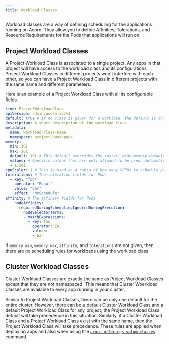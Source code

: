 ```yaml
---
title: Workload Classes
---
```

Workload classes are a way of defining scheduling for the applications running on Acorn. They allow you to define Affinities, Tolerations, and Resource Requirements for the Pods that applications will run on.

## Project Workload Classes
A Project Workload Class is associated to a single project. Any apps in that project will have access to the workload class and its configurations. Project Workload Classes in different projects won't interfere with each other, so you can have a Project Workload Class in different projects with the same name and different parameters.

Here is an example of a Project Workload Class with all its configurable fields.
```yaml
kind: ProjectWorkloadClass
apiVersion: admin.acorn.io/v1
default: true # If no class is given for a workload, the default is chosen. Only one default per project.
description: A short description of the workload class
metadata:
  name: workload-class-name
  namespace: project-namespace
memory:
  min: 1Gi
  max: 2Gi
  default: 1Gi # This default overrides the install-wide memory default
  values: # Specific values that are only allowed to be used. Automatically includes the max, min and default.
  - 1.5Gi
cpuScaler: 1 # This is used as a ratio of how many VCPUs to schedule per Gibibyte of memory. In this case it is 1 to 1.
tolerations: # The toleration fields for Pods
  - key: "foo"
    operator: "Equal"
    value: "bar"
    effect: "NoSchedule"
affinity: # The affinity fields for Pods
    nodeAffinity:
      requiredDuringSchedulingIgnoredDuringExecution:
        nodeSelectorTerms:
        - matchExpressions:
          - key: foo
            operator: In
            values:
            - bar
```

If `memory.min`, `memory.max`, `affinity`, and `tolerations` are not given, then there are no scheduling rules for workloads using the workload class. 

## Cluster Workload Classes
Cluster Workload Classes are exactly the same as Project Workload Classes except that they are not namespaced. This means that Cluster Woerkload Classes are available to every app running in your cluster.

Similar to Project Workload Classes, there can be only one default for the entire cluster. However, there can be a default Cluster Workload Class and a default Project Workload Class for any project; the Project Workload Class default will take precedence in this situation. Similarly, if a Cluster Workload Class and a Project Workload Class exist with the same name, then the Project Workload Class will take precedence. These rules are applied when deploying apps and also when using the [`acorn offerings volumeclasses`](100-reference/01-command-line/acorn_offerings_workloadclasses.md) command.